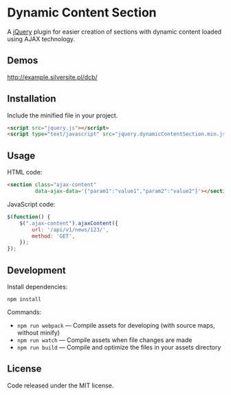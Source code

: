 # Dynamic Content Section

A [jQuery](http://jquery.com/) plugin for easier creation of sections with dynamic content loaded using AJAX technology.

## Demos

http://example.silversite.pl/dcb/

## Installation

Include the minified file in your project.

```html
<script src="jquery.js"></script>
<script type="text/javascript" src="jquery.dynamicContentSection.min.js"></script>
```

## Usage

HTML code:
```html
<section class="ajax-content" 
         data-ajax-data='{"param1":"value1","param2":"value2"}'></section>
```

JavaScript code:
```js
$(function() {
    $(".ajax-content").ajaxContent({
        url: '/api/v1/news/123/',
        method: 'GET',
    });
});
```

## Development

Install dependencies:

```
npm install
```

Commands:

* `npm run webpack` — Compile assets for developing (with source maps, without minify)
* `npm run watch` — Compile assets when file changes are made
* `npm run build` — Compile and optimize the files in your assets directory

## License

Code released under the MIT license.
